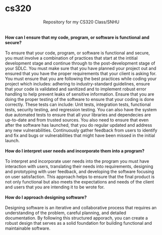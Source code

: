 # cs320
<center>Repository for my CS320 Class/SNHU</center><BR>
<br>
<b>How can I ensure that my code, program, or software is functional and secure?</b><BR>
<BR>
To ensure that your code, program, or software is functional and secure, you must involve a combination of practices that start at the intitial development stage and continue through to the post-development stage of your SDLC.  You must make sure that you have planned your project out and ensured that you have the proper requirements that your client is asking for.  You must ensure that you are following the best practices while coding your project which includes: adhering to industry-standard guidelines, ensure that your code is validated and sanitized and to implement robust error handling to help prevent leaks of sensitive information.  Ensure that you are doing the proper testing of the software to ensure that your coding is done correctly.  These tests can include: Unit tests, integration tests, functional tests, security testing, and regression testing.  You can also have the system due automated tests to ensure that all your libraries and dependecies are up-to-date and from trusted sources. You also need to ensure that even after the software has launched, that you do regular updated and address any new vulnerabilities.  Continuously gather feedback from users to identify and fix and bugs or vulnerabilities that might have been missed in the initial launch.<BR>
<BR>
<b>How do I interpret user needs and incorporate them into a program?</b><BR>
<BR>
To interpret and incorporate user needs into the program you must have interaction with users, translating their needs into requirements, designing and prototyping with user feedback, and developing the software focusing on user satisfaction.  This approach helps to ensure that the final product is not only functional but also meets the expectations and needs of the client and users that you are intending it to be wrote for.<BR>
<BR>
<b>How do I approach designing software?</b><BR>
<BR>
Designing software is an iterative and collaborative process that requires an understanding of the problem, careful planning, and detailed documentation.  By following this structured apporach, you can create a robust design that serves as a solid foundation for building functional and maintainable software.
